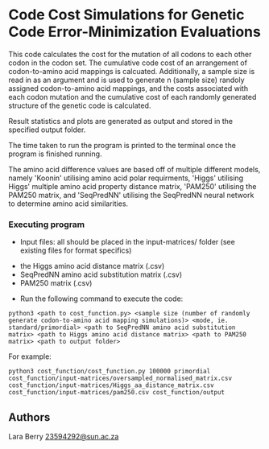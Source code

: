 # Code Cost Simulations for Genetic Code Error-Minimization Evaluations

This code calculates the cost for the mutation of all codons to each other codon in the codon set. The cumulative code cost of an arrangement of codon-to-amino acid mappings is calcuated. Additionally, a sample size is read in as an argument and is used to generate n (sample size) randoly assigned codon-to-amino acid mappings, and the costs associated with each codon mutation and the cumulative cost of each randomly generated structure of the genetic code is calculated.

Result statistics and plots are generated as output and stored in the specified output folder.

The time taken to run the program is printed to the terminal once the program is finished running.

The amino acid difference values are based off of multiple different models, namely 'Koonin' utilising amino acid polar requirments,
'Higgs' utilising Higgs' multiple amino acid property distance matrix, 'PAM250' utilising the PAM250 matrix, and 'SeqPredNN' utilising the SeqPredNN neural network to determine amino acid similarities.

### Executing program

* Input files: all should be placed in the input-matrices/ folder (see existing files for format specifics)
- the Higgs amino acid distance matrix (.csv)
- SeqPredNN amino acid substitution matrix (.csv)
- PAM250 matrix (.csv)

* Run the following command to execute the code:

```
python3 <path to cost_function.py> <sample size (number of randomly generate codon-to-amino acid mapping simulations)> <mode, ie. standard/primordial> <path to SeqPredNN amino acid substitution matrix> <path to Higgs amino acid distance matrix> <path to PAM250 matrix> <path to output folder>
```

For example:
```
python3 cost_function/cost_function.py 100000 primordial cost_function/input-matrices/oversampled_normalised_matrix.csv cost_function/input-matrices/Higgs_aa_distance_matrix.csv cost_function/input-matrices/pam250.csv cost_function/output
```

## Authors

Lara Berry
23594292@sun.ac.za
